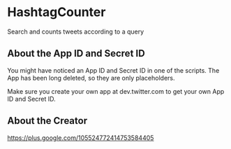 HashtagCounter
==============

Search and counts tweets according to a query

About the App ID and Secret ID
------------------------------

You might have noticed an App ID and Secret ID in one of the scripts. The App has been long deleted, so they are only placeholders.

Make sure you create your own app at dev.twitter.com to get your own App ID and Secret ID.

About the Creator
------------------
https://plus.google.com/105524772414753584405
